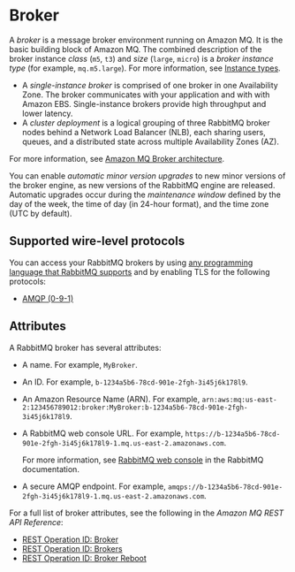 # Broker<a name="rabbitmq-basic-elements-broker"></a>

A *broker* is a message broker environment running on Amazon MQ\. It is the basic building block of Amazon MQ\. The combined description of the broker instance *class* \(`m5`, `t3`\) and *size* \(`large`, `micro`\) is a *broker instance type* \(for example, `mq.m5.large`\)\. For more information, see [Instance types](broker-instance-types.md)\.
+ A *single\-instance broker* is comprised of one broker in one Availability Zone\. The broker communicates with your application and with with Amazon EBS\. Single\-instance brokers provide high throughput and lower latency\.
+ A *cluster deployment* is a logical grouping of three RabbitMQ broker nodes behind a Network Load Balancer \(NLB\), each sharing users, queues, and a distributed state across multiple Availability Zones \(AZ\)\.

For more information, see [Amazon MQ Broker architecture](rabbitmq-broker-architecture.md)\.

You can enable *automatic minor version upgrades* to new minor versions of the broker engine, as new versions of the RabbitMQ engine are released\. Automatic upgrades occur during the *maintenance window* defined by the day of the week, the time of day \(in 24\-hour format\), and the time zone \(UTC by default\)\.

## Supported wire\-level protocols<a name="broker-protocols"></a>

You can access your RabbitMQ brokers by using [any programming language that RabbitMQ supports](https://www.rabbitmq.com/devtools.html) and by enabling TLS for the following protocols:
+ [AMQP \(0\-9\-1\)](https://www.rabbitmq.com/specification.html)

## Attributes<a name="broker-attributes"></a>

A RabbitMQ broker has several attributes:
+ A name\. For example, `MyBroker`\.
+ An ID\. For example, `b-1234a5b6-78cd-901e-2fgh-3i45j6k178l9`\.
+ An Amazon Resource Name \(ARN\)\. For example, `arn:aws:mq:us-east-2:123456789012:broker:MyBroker:b-1234a5b6-78cd-901e-2fgh-3i45j6k178l9`\.
+ A RabbitMQ web console URL\. For example, `https://b-1234a5b6-78cd-901e-2fgh-3i45j6k178l9-1.mq.us-east-2.amazonaws.com`\.

  For more information, see [RabbitMQ web console](https://www.rabbitmq.com/management.html) in the RabbitMQ documentation\.
+ A secure AMQP endpoint\. For example, `amqps://b-1234a5b6-78cd-901e-2fgh-3i45j6k178l9-1.mq.us-east-2.amazonaws.com`\.

For a full list of broker attributes, see the following in the *Amazon MQ REST API Reference*:
+ [REST Operation ID: Broker](https://docs.aws.amazon.com/amazon-mq/latest/api-reference/rest-api-broker.html)
+ [REST Operation ID: Brokers](https://docs.aws.amazon.com/amazon-mq/latest/api-reference/rest-api-brokers.html)
+ [REST Operation ID: Broker Reboot](https://docs.aws.amazon.com/amazon-mq/latest/api-reference/rest-api-broker-reboot.html)